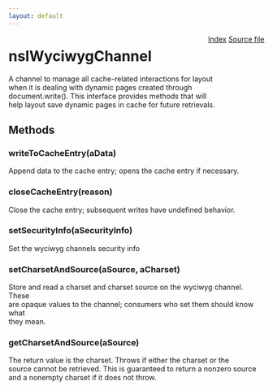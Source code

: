 ```yaml
---
layout: default
---
```

<div class='links' style='float:right'><a href="../index.html">Index</a>
<a href="http://dxr.mozilla.org/mozilla-central/source/netwerk/protocol/wyciwyg/nsIWyciwygChannel.idl">Source file</a>
</div>

# nsIWyciwygChannel #
  
A channel to  manage all cache-related interactions for layout  
when it is dealing with dynamic pages created through   
document.write(). This interface provides methods that will  
help layout save dynamic pages in cache for future retrievals.  
  

## Methods ##

### writeToCacheEntry(aData) ###
  
Append data to the cache entry; opens the cache entry if necessary.  
  

### closeCacheEntry(reason) ###
  
Close the cache entry; subsequent writes have undefined behavior.  
  

### setSecurityInfo(aSecurityInfo) ###
  
Set the wyciwyg channels security info  
  

### setCharsetAndSource(aSource, aCharset) ###
  
Store and read a charset and charset source on the wyciwyg channel.  These  
are opaque values to the channel; consumers who set them should know what  
they mean.  
  

### getCharsetAndSource(aSource) ###
  
The return value is the charset.  Throws if either the charset or the  
source cannot be retrieved.  This is guaranteed to return a nonzero source  
and a nonempty charset if it does not throw.  
  
